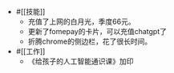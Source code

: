 - #[[技能]]
    - 充值了上网的白月光，季度66元。
    - 更新了fomepay的卡片，可以充值chatgpt了
    - 折腾chrome的侧边栏，花了很长时间。
- #[[工作]]
    - 《给孩子的人工智能通识课》加印

